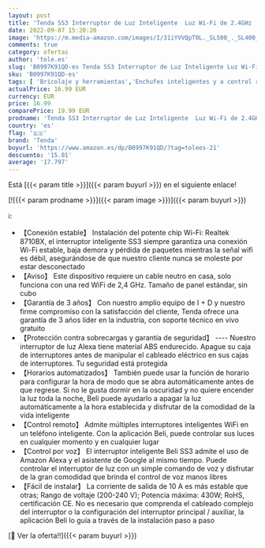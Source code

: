 ```yaml
---
layout: post
title: 'Tenda SS3 Interruptor de Luz Inteligente  Luz Wi-Fi de 2.4GHz  Unipolar  Interruptor de Pared  con Alexa y Google Home  Control Remoto y Temporizador  No se Requiere Concentrador  Blanco  1 Cuadrilla'
date: 2022-09-07 15:20:20
image: 'https://m.media-amazon.com/images/I/31iYVVQpT0L._SL500_._SL400_.jpg'
comments: true
category: ofertas
author: 'tole.es'
slug: 'B0997K91QD-es Tenda SS3 Interruptor de Luz Inteligente Luz Wi-Fi de...'
sku: 'B0997K91QD-es'
tags: [ 'Bricolaje y herramientas','Enchufes inteligentes y a control remoto','Enchufes y accesorios','Instalación eléctrica','alexa','google','home','tenda','🇪🇸', ]
actualPrice: 16.99 EUR
currency: EUR
price: 16.99
comparePrice: 19.99 EUR
prodname: 'Tenda SS3 Interruptor de Luz Inteligente  Luz Wi-Fi de 2.4GHz  Unipolar  Interruptor de Pared  con Alexa y Google Home  Control Remoto y Temporizador  No se Requiere Concentrador  Blanco  1 Cuadrilla'
country: 'es'
flag: '🇪🇸'
brand: 'Tenda'
buyurl: 'https://www.amazon.es/dp/B0997K91QD/?tag=tolees-21'
descuento: '15.01'
average: '17.797'
---
```


Está [{{< param title >}}]({{< param buyurl >}}) en el siguiente enlace!

[![{{< param prodname >}}]({{< param image >}})]({{< param buyurl >}})

ℹ️:

- 【Conexión estable】 Instalación del potente chip Wi-Fi: Realtek 8710BX, el interruptor inteligente SS3 siempre garantiza una conexión Wi-Fi estable, baja demora y pérdida de paquetes mientras la señal wifi es débil, asegurándose de que nuestro cliente nunca se moleste por estar desconectado
- 【Aviso】 Este dispositivo requiere un cable neutro en casa, solo funciona con una red WiFi de 2,4 GHz. Tamaño de panel estándar, sin cubo
- 【Garantía de 3 años】 Con nuestro amplio equipo de I + D y nuestro firme compromiso con la satisfacción del cliente, Tenda ofrece una garantía de 3 años líder en la industria, con soporte técnico en vivo gratuito
- 【Protección contra sobrecargas y garantía de seguridad】 ---- Nuestro interruptor de luz Alexa tiene material ABS endurecido. Apague su caja de interruptores antes de manipular el cableado eléctrico en sus cajas de interruptores. Tu seguridad está protegida
- 【Horarios automatizados】 También puede usar la función de horario para configurar la hora de modo que se abra automáticamente antes de que regrese. Si no le gusta dormir en la oscuridad y no quiere encender la luz toda la noche, Beli puede ayudarlo a apagar la luz automáticamente a la hora establecida y disfrutar de la comodidad de la vida inteligente
- 【Control remoto】 Admite múltiples interruptores inteligentes WiFi en un teléfono inteligente. Con la aplicación Beli, puede controlar sus luces en cualquier momento y en cualquier lugar
- 【Control por voz】 El interruptor inteligente Beli SS3 admite el uso de Amazon Alexa y el asistente de Google al mismo tiempo. Puede controlar el interruptor de luz con un simple comando de voz y disfrutar de la gran comodidad que brinda el control de voz manos libres
- 【Fácil de instalar】 La corriente de salida de 10 A es más estable que otras; Rango de voltaje (200-240 V); Potencia máxima: 430W; RoHS, certificación CE. No es necesario que comprenda el cableado complejo del interruptor o la configuración del interruptor principal / auxiliar, la aplicación Beli lo guía a través de la instalación paso a paso

[🛒 Ver la oferta!!]({{< param buyurl >}})
